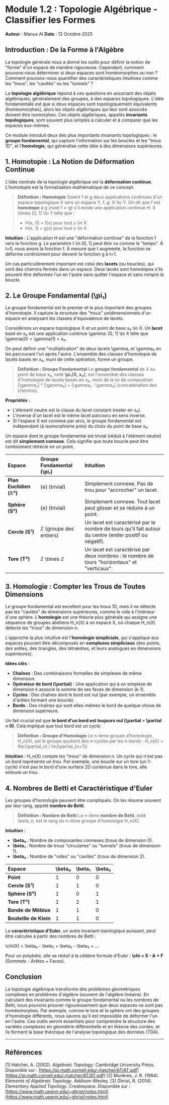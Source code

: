 # Module 1.2 : Topologie Algébrique - Classifier les Formes

**Auteur** : Manus AI
**Date** : 12 Octobre 2025

## Introduction : De la Forme à l'Algèbre

La topologie générale nous a donné les outils pour définir la notion de "forme" d'un espace de manière rigoureuse. Cependant, comment pouvons-nous déterminer si deux espaces sont homéomorphes ou non ? Comment pouvons-nous quantifier des caractéristiques intuitives comme les "trous", les "cavités" ou les "tunnels" ?

La **topologie algébrique** répond à ces questions en associant des objets algébriques, généralement des groupes, à des espaces topologiques. L'idée fondamentale est que si deux espaces sont topologiquement équivalents (homéomorphes), alors les objets algébriques qui leur sont associés doivent être isomorphes. Ces objets algébriques, appelés **invariants topologiques**, sont souvent plus simples à calculer et à comparer que les espaces eux-mêmes.

Ce module introduit deux des plus importants invariants topologiques : le **groupe fondamental**, qui capture l'information sur les boucles et les "trous 1D", et l'**homologie**, qui généralise cette idée à des dimensions supérieures.

## 1. Homotopie : La Notion de Déformation Continue

L'idée centrale de la topologie algébrique est la **déformation continue**. L'homotopie est la formalisation mathématique de ce concept.

> **Définition : Homotopie**
> Soient f et g deux applications continues d'un espace topologique X vers un espace Y, f, g: X \to Y. On dit que f est **homotope** à g (noté f ≃ g) s'il existe une application continue H: X \times [0, 1] \to Y telle que :
> - H(x, 0) = f(x) pour tout x \in X
> - H(x, 1) = g(x) pour tout x \in X

**Intuition** : L'application H est une "déformation continue" de la fonction f vers la fonction g. Le paramètre t \in [0, 1] peut être vu comme le "temps". À t=0, nous avons la fonction f. À mesure que t augmente, la fonction se déforme continûment pour devenir la fonction g à t=1.

Un cas particulièrement important est celui des **lacets** (ou boucles), qui sont des chemins fermés dans un espace. Deux lacets sont homotopes s'ils peuvent être déformés l'un en l'autre sans quitter l'espace et sans rompre la boucle.

## 2. Le Groupe Fondamental (\pi₁)

Le groupe fondamental est le premier et le plus important des groupes d'homotopie. Il capture la structure des "trous" unidimensionnels d'un espace en analysant les classes d'équivalence de lacets.

Considérons un espace topologique X et un point de base x₀ \in X. Un **lacet** basé en x₀ est une application continue \gamma: [0, 1] \to X telle que \gamma(0) = \gamma(1) = x₀.

On peut définir une "multiplication" de deux lacets \gamma₁ et \gamma₂ en les parcourant l'un après l'autre. L'ensemble des classes d'homotopie de lacets basés en x₀, muni de cette opération, forme un groupe.

> **Définition : Groupe Fondamental**
> Le **groupe fondamental** de X au point de base x₀, noté **\pi₁(X, x₀)**, est l'ensemble des classes d'homotopie de lacets basés en x₀, muni de la loi de composition [\gamma₁] * [\gamma₂] = [\gamma₁ ⋅ \gamma₂] (concaténation des chemins).

**Propriétés** :
- L'élément neutre est la classe du lacet constant (rester en x₀).
- L'inverse d'un lacet est le même lacet parcouru en sens inverse.
- Si l'espace X est connexe par arcs, le groupe fondamental est indépendant (à isomorphisme près) du choix du point de base x₀.

Un espace dont le groupe fondamental est trivial (réduit à l'élément neutre) est dit **simplement connexe**. Cela signifie que toute boucle peut être continûment rétrécie en un point.

| Espace | Groupe Fondamental (\pi₁) | Intuition |
| :--- | :--- | :--- |
| **Plan Euclidien (ℝ²)** | \{e\} (trivial) | Simplement connexe. Pas de trou pour "accrocher" un lacet. |
| **Sphère (S²)** | \{e\} (trivial) | Simplement connexe. Tout lacet peut glisser et se réduire à un point. |
| **Cercle (S¹)** | ℤ (groupe des entiers) | Un lacet est caractérisé par le nombre de tours qu'il fait autour du centre (entier positif ou négatif). |
| **Tore (T²)** | ℤ \times ℤ | Un lacet est caractérisé par deux nombres : le nombre de tours "horizontaux" et "verticaux". |

## 3. Homologie : Compter les Trous de Toutes Dimensions

Le groupe fondamental est excellent pour les trous 1D, mais il ne détecte pas les "cavités" de dimensions supérieures, comme le vide à l'intérieur d'une sphère. L'**homologie** est une théorie plus générale qui assigne une séquence de groupes abéliens H_n(X) à un espace X, où chaque H_n(X) détecte les "trous" de dimension n.

L'approche la plus intuitive est l'**homologie simpliciale**, qui s'applique aux espaces pouvant être décomposés en **complexes simpliciaux** (des points, des arêtes, des triangles, des tétraèdres, et leurs analogues en dimensions supérieures).

**Idées clés** :
- **Chaînes** : Des combinaisons formelles de simplexes de même dimension.
- **Opérateur de bord (\partial)** : Une application qui à un simplexe de dimension k associe la somme de ses faces de dimension (k-1).
- **Cycles** : Des chaînes dont le bord est nul (par exemple, un ensemble d'arêtes formant une boucle).
- **Bords** : Des chaînes qui sont elles-mêmes le bord de quelque chose de dimension supérieure.

Un fait crucial est que **le bord d'un bord est toujours nul (\partial ∘ \partial = 0)**. Cela implique que tout bord est un cycle.

> **Définition : Groupe d'Homologie**
> Le n-ième groupe d'homologie, H_n(X), est le groupe quotient des n-cycles par les n-bords :
> H_n(X) = Ker(\partial_n) / Im(\partial_\{n+1\})

**Intuition** : H_n(X) compte les "trous" de dimension n. Un cycle qui n'est pas un bord représente un trou. Par exemple, une boucle sur un tore (un 1-cycle) n'est pas le bord d'une surface 2D contenue dans le tore, elle entoure un trou.

## 4. Nombres de Betti et Caractéristique d'Euler

Les groupes d'homologie peuvent être compliqués. On les résume souvent par leur rang, appelé **nombre de Betti**.

> **Définition : Nombre de Betti**
> Le n-ième **nombre de Betti**, noté \beta_n, est le rang du n-ième groupe d'homologie H_n(X).

**Intuition** :
- **\beta₀** : Nombre de composantes connexes (trous de dimension 0).
- **\beta₁** : Nombre de trous "circulaires" ou "tunnels" (trous de dimension 1).
- **\beta₂** : Nombre de "vides" ou "cavités" (trous de dimension 2).

| Espace | \beta₀ | \beta₁ | \beta₂ |
| :--- | :- | :- | :- |
| **Point** | 1 | 0 | 0 |
| **Cercle (S¹)** | 1 | 1 | 0 |
| **Sphère (S²)** | 1 | 0 | 1 |
| **Tore (T²)** | 1 | 2 | 1 |
| **Bande de Möbius** | 1 | 1 | 0 |
| **Bouteille de Klein** | 1 | 1 | 0 |

La **caractéristique d'Euler**, un autre invariant topologique puissant, peut être calculée à partir des nombres de Betti :

\chi(X) = \beta₀ - \beta₁ + \beta₂ - \beta₃ + ...

Pour un polyèdre, elle se réduit à la célèbre formule d'Euler : **\chi = S - A + F** (Sommets - Arêtes + Faces).

## Conclusion

La topologie algébrique transforme des problèmes géométriques complexes en problèmes d'algèbre (souvent de l'algèbre linéaire). En calculant des invariants comme le groupe fondamental ou les nombres de Betti, nous pouvons prouver rigoureusement que deux espaces ne sont pas homéomorphes. Par exemple, comme le tore et la sphère ont des groupes d'homologie différents, nous savons qu'il est impossible de déformer l'un en l'autre. Ces outils seront essentiels pour comprendre la structure des variétés complexes en géométrie différentielle et en théorie des cordes, et ils forment la base théorique de l'analyse topologique des données (TDA).

---

## Références

[1] Hatcher, A. (2002). *Algebraic Topology*. Cambridge University Press. Disponible sur : [https://pi.math.cornell.edu/~hatcher/AT/AT.pdf](https://pi.math.cornell.edu/~hatcher/AT/AT.pdf)
[2] Munkres, J. R. (1984). *Elements of Algebraic Topology*. Addison-Wesley.
[3] Ghrist, R. (2014). *Elementary Applied Topology*. Createspace. Disponible sur : [https://www.math.upenn.edu/~ghrist/notes.html](https://www.math.upenn.edu/~ghrist/notes.html)

